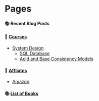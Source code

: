 # Pages

#### :books: Recent Blog Posts
<!-- BLOGPOSTS:START -->
<!-- BLOGPOSTS:END -->

#### :rocket:  [Courses](courses)

- [System Design](courses/system-design)
    - [SQL Database](courses/system-design/sql-databases)  
    - [Acid and Base Consistency Models](courses/system-design/acid-and-base-consistency-models)


#### :rocket: [Affliates](affliates)

- [Amazon](affliates/amazon)

#### :books: [List of Books](books)
